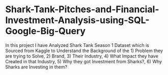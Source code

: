 # Shark-Tank-Pitches-and-Financial-Investment-Analysis-using-SQL-Google-Big-Query
In this project I have Analyzed Shark Tank Season 1 Dataset which is Sourced from Kaggle to Understand the Background of the 1) Problem they are trying to Solve, 2) Brand, 3) Their Industry, 4) What Impact they have Created in that Industry, 5) Why they got Investment from Sharks?, 6) Why Sharks are Investing in them?
